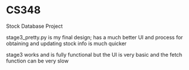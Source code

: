 # CS348
Stock Database Project


stage3_pretty.py is my final design; has a much better UI and process for obtaining and updating stock info is much quicker

stage3 works and is fully functional but the UI is very basic and the fetch function can be very slow
